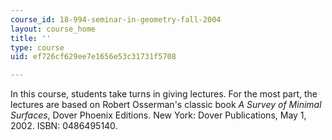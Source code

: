 ```yaml
---
course_id: 18-994-seminar-in-geometry-fall-2004
layout: course_home
title: ''
type: course
uid: ef726cf629ee7e1656e53c31731f5708

---
```

In this course, students take turns in giving lectures. For the most part, the lectures are based on Robert Osserman's classic book _A Survey of Minimal Surfaces_, Dover Phoenix Editions. New York: Dover Publications, May 1, 2002. ISBN: 0486495140.
